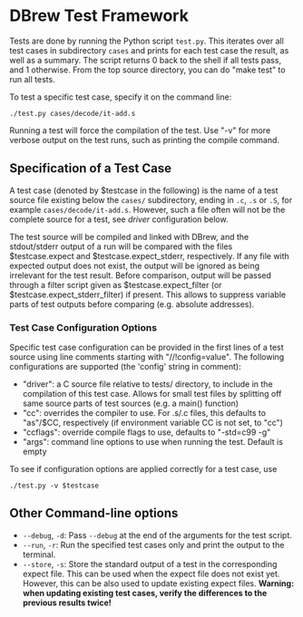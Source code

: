 # DBrew Test Framework

Tests are done by running the Python script `test.py`. This iterates over all
test cases in subdirectory `cases` and prints for each test case the result, as
well as a summary. The script returns 0 back to the shell if all tests pass,
and 1 otherwise. From the top source directory, you can do "make test" to run
all tests.

To test a specific test case, specify it on the command line:

    ./test.py cases/decode/it-add.s

Running a test will force the compilation of the test.
Use "-v" for more verbose output on the test runs, such as printing
the compile command.

## Specification of a Test Case

A test case (denoted by $testcase in the following) is the name
of a test source file existing below the `cases/` subdirectory,
ending in `.c`, `.s` or `.S`, for example `cases/decode/it-add.s`.
However, such a file often will not be the complete source for a test, see
*driver* configuration below.

The test source will be compiled and linked with DBrew, and the stdout/stderr
output of a run will be compared with the files $testcase.expect and
$testcase.expect_stderr, respectively. If any file with expected output does
not exist, the output will be ignored as being irrelevant for the test result.
Before comparison, output will be passed through a filter script given as
$testcase.expect_filter (or $testcase.expect_stderr_filter) if present. This
allows to suppress variable parts of test outputs before comparing (e.g.
absolute addresses).

### Test Case Configuration Options

Specific test case configuration can be provided in the first lines of a test
source using line comments starting with "//!config=value". The following
configurations are supported (the 'config' string in comment):

* "driver": a C source file relative to tests/ directory, to include in the
  compilation of this test case. Allows for small test files by splitting off
  same source parts of test sources (e.g. a main() function)
* "cc": overrides the compiler to use. For .s/.c files, this defaults to
  "as"/$CC, respectively (if environment variable CC is not set, to "cc")
* "ccflags": override compile flags to use, defaults to "-std=c99 -g"
* "args": command line options to use when running the test. Default is empty

To see if configuration options are applied correctly for a test case, use

    ./test.py -v $testcase


## Other Command-line options
- `--debug`, `-d`: Pass `--debug` at the end of the arguments for the test script.
- `--run`, `-r`: Run the specified test cases only and print the output to the terminal.
- `--store`, `-s`: Store the standard output of a test in the corresponding expect file. This can be used when the expect file does not exist yet. However, this can be also used to update existing expect files. **Warning: when updating existing test cases, verify the differences to the previous results twice!**
